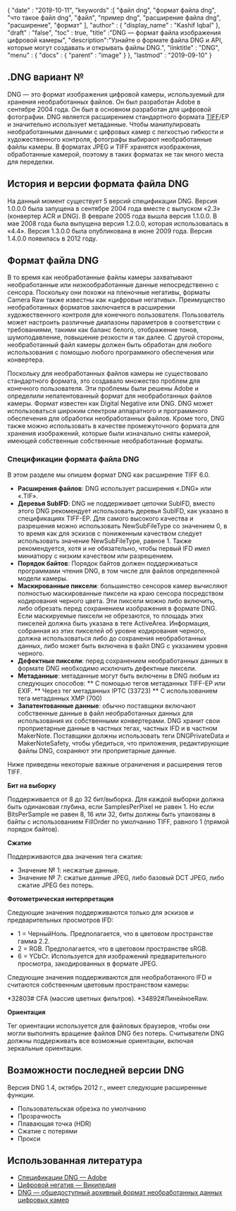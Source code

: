 {
  "date" : "2019-10-11",
  "keywords" :[ "файл dng", "формат файла dng", "что такое файл dng", "файл", "пример dng", "расширение файла dng", "расширение", "формат" ],
  "author" : {
    "display_name" : "Kashif Iqbal"
},
  "draft" : "false",
  "toc" : true,
  "title" :"DNG — формат файла изображения цифровой камеры",
  "description":"Узнайте о формате файла DNG и API, которые могут создавать и открывать файлы DNG.",
  "linktitle" : "DNG",
  "menu" : {
    "docs" : {
      "parent" : "image"
}
},
  "lastmod" : "2019-09-10"
}

## .DNG вариант №

DNG — это формат изображения цифровой камеры, используемый для хранения необработанных файлов. Он был разработан Adobe в сентябре 2004 года. Он был в основном разработан для цифровой фотографии. DNG является расширением стандартного формата [TIFF](/ru/image/tiff/)/EP и значительно использует метаданные. Чтобы манипулировать необработанными данными с цифровых камер с легкостью гибкости и художественного контроля, фотографы выбирают необработанные файлы камеры. В форматах JPEG и TIFF хранятся изображения, обработанные камерой, поэтому в таких форматах не так много места для переделки.

## История и версии формата файла DNG

На данный момент существует 5 версий спецификации DNG. Версия 1.0.0.0 была запущена в сентябре 2004 года вместе с выпуском «2.3» (конвертер ACR и DNG). В феврале 2005 года вышла версия 1.1.0.0. В мае 2008 года была выпущена версия 1.2.0.0, которая использовалась в «4.4». Версия 1.3.0.0 была опубликована в июне 2009 года. Версия 1.4.0.0 появилась в 2012 году.

## Формат файла DNG

В то время как необработанные файлы камеры захватывают необработанные или низкообработанные данные непосредственно с сенсора. Поскольку они похожи на пленочные негативы, форматы Camera Raw также известны как «цифровые негативы». Преимущество необработанных форматов заключается в расширении художественного контроля для конечного пользователя. Пользователь может настроить различные диапазоны параметров в соответствии с требованиями, такими как баланс белого, отображение тонов, шумоподавление, повышение резкости и так далее. С другой стороны, необработанный файл камеры должен быть обработан для любого использования с помощью любого программного обеспечения или конвертера.

Поскольку для необработанных файлов камеры не существовало стандартного формата, это создавало множество проблем для конечного пользователя. Эти проблемы были решены Adobe и определили непатентованный формат для необработанных файлов камеры. Формат известен как Digital Negative или DNG. DNG может использоваться широким спектром аппаратного и программного обеспечения для обработки необработанных файлов. Кроме того, DNG также можно использовать в качестве промежуточного формата для хранения изображений, которые были изначально сняты камерой, имеющей собственные собственные необработанные форматы.

### Спецификации формата файла DNG

В этом разделе мы опишем формат DNG как расширение TIFF 6.0.

* **Расширения файлов**: DNG использует расширения «.DNG» или «.TIF».
* **Деревья SubIFD**: DNG не поддерживает цепочки SubIFD, вместо этого DNG рекомендует использовать деревья SubIFD, как указано в спецификациях TIFF-EP. Для самого высокого качества и разрешения можно использовать NewSubFileType со значением 0, в то время как для эскизов с пониженным качеством следует использовать значение NewSubFileType, равное 1. Также рекомендуется, хотя и не обязательно, чтобы первый IFD имел миниатюру с низким качеством или разрешением.
* **Порядок байтов**: Порядок байтов должен поддерживаться программами чтения DNG, в том числе для файлов определенной модели камеры.
* **Маскированные пиксели**: большинство сенсоров камер вычисляют полностью маскированные пиксели на краю сенсора посредством кодирования черного цвета. Эти пиксели можно либо включить, либо обрезать перед сохранением изображения в формате DNG. Если маскируемые пиксели не обрезаются, то площадь этих пикселей должна быть указана в теге ActiveArea. Информация, собранная из этих пикселей об уровне кодирования черного, должна использоваться либо до сохранения необработанных данных, либо может быть включена в файл DNG с указанием уровня черного.
* **Дефектные пиксели**: перед сохранением необработанных данных в формате DNG необходимо исключить дефектные пиксели.
* **Метаданные**: метаданные могут быть включены в DNG любым из следующих способов:
** С помощью тегов метаданных TIFF-EP или EXIF.
** Через тег метаданных IPTC (33723)
** С использованием тега метаданных XMP (700)
* **Запатентованные данные**: обычно поставщики включают собственные данные в файл необработанных данных для использования их собственными конвертерами. DNG хранит свои проприетарные данные в частных тегах, частных IFD и в частном MakerNote. Поставщики должны использовать теги DNGPrivateData и MakerNoteSafety, чтобы убедиться, что приложения, редактирующие файлы DNG, сохраняют эти проприетарные данные.

Ниже приведены некоторые важные ограничения и расширения тегов TIFF.

**Бит на выборку**

Поддерживается от 8 до 32 бит/выборка. Для каждой выборки должна быть одинаковая глубина, если SamplesPerPixel не равен 1. Но если BitsPerSample не равен 8, 16 или 32, биты должны быть упакованы в байты с использованием FillOrder по умолчанию TIFF, равного 1 (прямой порядок байтов).

**Сжатие**

Поддерживаются два значения тега сжатия:

* Значение № 1: несжатые данные.
* Значение № 7: сжатые данные JPEG, либо базовый DCT JPEG, либо сжатие JPEG без потерь.

**Фотометрическая интерпретация**

Следующие значения поддерживаются только для эскизов и предварительных просмотров IFD:

* 1 = ЧерныйНоль. Предполагается, что в цветовом пространстве гамма 2.2.
* 2 = RGB. Предполагается, что в цветовом пространстве sRGB.
* 6 = YCbCr. Используется для изображений предварительного просмотра, закодированных в формате JPEG.

Следующие значения поддерживаются для необработанного IFD и считаются собственным цветовым пространством камеры:

*32803# CFA (массив цветных фильтров).
*34892#ЛинейноеRaw.

**Ориентация**

Тег ориентации используется для файловых браузеров, чтобы они могли выполнять вращение файлов DNG без потерь. Считыватели DNG должны поддерживать все возможные ориентации, включая зеркальные ориентации.

## Возможности последней версии DNG

Версия DNG 1.4, октябрь 2012 г., имеет следующие расширенные функции.

* Пользовательская обрезка по умолчанию
* Прозрачность
* Плавающая точка (HDR)
* Сжатие с потерями
* Прокси

## Использованная литература ##

* [Спецификации DNG — Adobe](https://web.archive.org/web/20170829200857/http://wwwimages.adobe.com/content/dam/Adobe/en/products/photoshop/pdfs/dng_spec_1.4.0.0.pdf)
* [Цифровой негатив — Википедия](https://en.wikipedia.org/wiki/Digital_Negative)
* [DNG — общедоступный архивный формат необработанных данных цифровых камер](https://helpx.adobe.com/photoshop/digital-negative.html)

